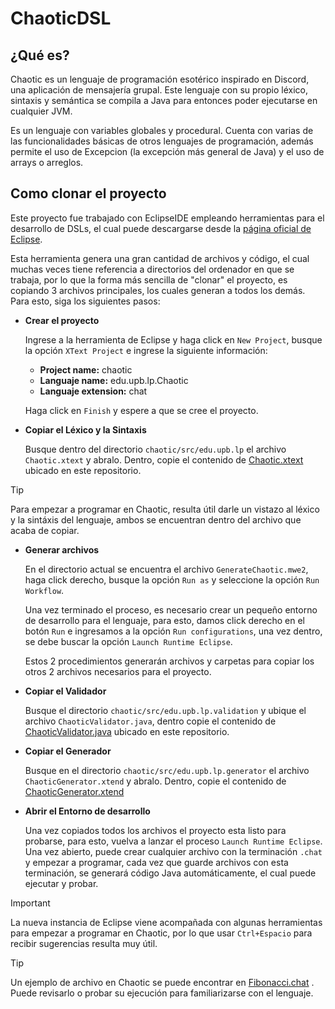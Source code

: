 # ChaoticDSL
## ¿Qué es?
Chaotic es un lenguaje de programación esotérico inspirado en Discord, una aplicación de mensajería grupal. Este lenguaje con su propio léxico, sintaxis y semántica se compila a Java para entonces poder ejecutarse en cualquier JVM.

Es un lenguaje con variables globales y procedural. Cuenta con varias de las funcionalidades básicas de otros lenguajes de programación, además permite el uso de Excepcion (la excepción más general de Java) y el uso de arrays o arreglos. 
## Como clonar el proyecto
Este proyecto fue trabajado con EclipseIDE empleando herramientas para el desarrollo de DSLs, el cual puede descargarse desde la [página oficial de Eclipse](https://www.eclipse.org/downloads/packages/release/juno/sr2/eclipse-ide-java-and-dsl-developers). 

Esta herramienta genera una gran cantidad de archivos y código, el cual muchas veces tiene referencia a directorios del ordenador en que se trabaja, por lo que la forma más sencilla de "clonar" el proyecto, es copiando 3 archivos principales, los cuales generan a todos los demás. Para esto, siga los siguientes pasos:
* **Crear el proyecto**
    
    Ingrese a la herramienta de Eclipse y haga click en `New Project`, busque la opción `XText Project` e ingrese la siguiente información:
    - **Project name:** chaotic
    - **Languaje name:** edu.upb.lp.Chaotic
    - **Languaje extension:** chat

    Haga click en `Finish` y espere a que se cree el proyecto.

* **Copiar el Léxico y la Sintaxis**

    Busque dentro del directorio `chaotic/src/edu.upb.lp` el archivo `Chaotic.xtext` y abralo. Dentro, copie el contenido de [Chaotic.xtext](chaotic/src/edu/upb/lp/Chaotic.xtext) ubicado en este repositorio.

>[!Tip]
>Para empezar a programar en Chaotic, resulta útil darle un vistazo al léxico y la sintáxis del lenguaje, ambos se encuentran dentro del archivo que acaba de copiar.

* **Generar archivos**

    En el directorio actual se encuentra el archivo `GenerateChaotic.mwe2`, haga click derecho, busque la opción `Run as` y seleccione la opción `Run Workflow`.
    
    Una vez terminado el proceso, es necesario crear un pequeño entorno de desarrollo para el lenguaje, para esto, damos click derecho en el botón `Run` e ingresamos a la opción `Run configurations`, una vez dentro, se debe buscar la opción `Launch Runtime Eclipse`. 

    Estos 2 procedimientos generarán archivos y carpetas para copiar los otros 2 archivos necesarios para el proyecto.

* **Copiar el Validador**

    Busque el directorio `chaotic/src/edu.upb.lp.validation` y ubique el archivo `ChaoticValidator.java`, dentro copie el contenido de [ChaoticValidator.java](chaotic/src/edu/upb/lp/validation/ChaoticValidator.java) ubicado en este repositorio.

* **Copiar el Generador**

    Busque en el directorio `chaotic/src/edu.upb.lp.generator` el archivo `ChaoticGenerator.xtend` y abralo. Dentro, copie el contenido de [ChaoticGenerator.xtend](chaotic/src/edu/upb/lp/generator/ChaoticGenerator.xtend)

* **Abrir el Entorno de desarrollo**

    Una vez copiados todos los archivos el proyecto esta listo para probarse, para esto, vuelva a lanzar el proceso `Launch Runtime Eclipse`. Una vez abierto, puede crear cualquier archivo con la terminación `.chat` y empezar a programar, cada vez que guarde archivos con esta terminación, se generará código Java automáticamente, el cual puede ejecutar y probar.

>[!Important]
>La nueva instancia de Eclipse viene acompañada con algunas herramientas para empezar a programar en Chaotic, por lo que usar `Ctrl+Espacio` para recibir sugerencias resulta muy útil.


>[!Tip]
>Un ejemplo de archivo en Chaotic se puede encontrar en [Fibonacci.chat](./Fibonacci.chat) . Puede revisarlo o probar su ejecución para familiarizarse con el lenguaje.